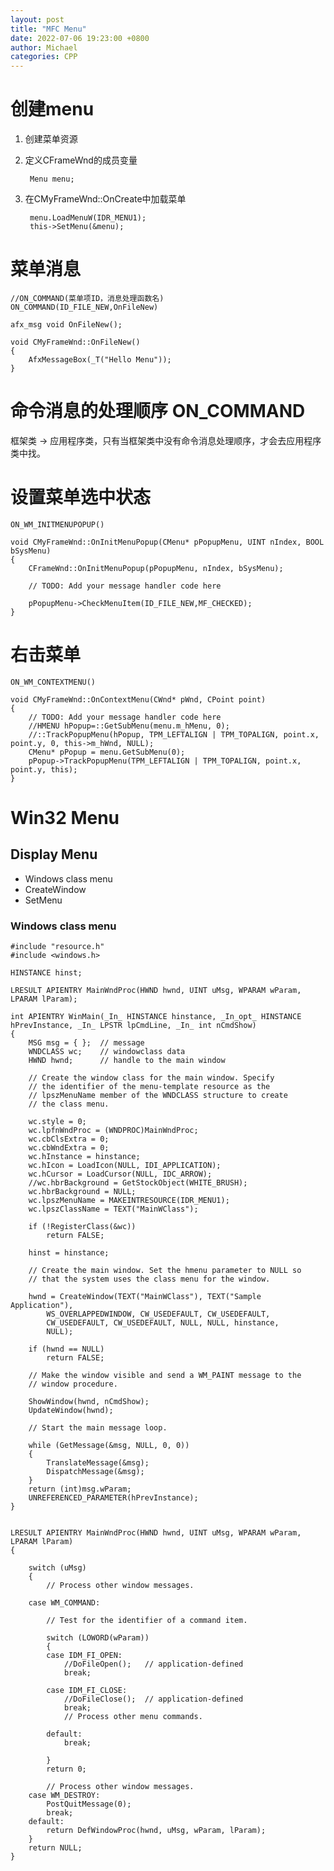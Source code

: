 ```yaml
---
layout: post
title: "MFC Menu"
date: 2022-07-06 19:23:00 +0800
author: Michael
categories: CPP
---
```


# 创建menu
1. 创建菜单资源
2. 定义CFrameWnd的成员变量

		Menu menu;
3. 在CMyFrameWnd::OnCreate中加载菜单

		menu.LoadMenuW(IDR_MENU1);
		this->SetMenu(&menu);

# 菜单消息
	//ON_COMMAND(菜单项ID，消息处理函数名)
	ON_COMMAND(ID_FILE_NEW,OnFileNew)

	afx_msg void OnFileNew();

	void CMyFrameWnd::OnFileNew()
	{
		AfxMessageBox(_T("Hello Menu"));
	}

# 命令消息的处理顺序 ON_COMMAND
框架类 -> 应用程序类，只有当框架类中没有命令消息处理顺序，才会去应用程序类中找。

# 设置菜单选中状态
	ON_WM_INITMENUPOPUP()

	void CMyFrameWnd::OnInitMenuPopup(CMenu* pPopupMenu, UINT nIndex, BOOL bSysMenu)
	{
		CFrameWnd::OnInitMenuPopup(pPopupMenu, nIndex, bSysMenu);
	
		// TODO: Add your message handler code here
	
		pPopupMenu->CheckMenuItem(ID_FILE_NEW,MF_CHECKED);
	}

# 右击菜单

	ON_WM_CONTEXTMENU()

	void CMyFrameWnd::OnContextMenu(CWnd* pWnd, CPoint point)
	{
		// TODO: Add your message handler code here
		//HMENU hPopup=::GetSubMenu(menu.m_hMenu, 0);
		//::TrackPopupMenu(hPopup, TPM_LEFTALIGN | TPM_TOPALIGN, point.x, point.y, 0, this->m_hWnd, NULL);
		CMenu* pPopup = menu.GetSubMenu(0);
		pPopup->TrackPopupMenu(TPM_LEFTALIGN | TPM_TOPALIGN, point.x, point.y, this);
	}

# Win32 Menu
## Display Menu
- Windows class menu
- CreateWindow
- SetMenu

### Windows class menu

	#include "resource.h"
	#include <windows.h>

	HINSTANCE hinst;

	LRESULT APIENTRY MainWndProc(HWND hwnd, UINT uMsg, WPARAM wParam, LPARAM lParam);

	int APIENTRY WinMain(_In_ HINSTANCE hinstance, _In_opt_ HINSTANCE hPrevInstance, _In_ LPSTR lpCmdLine, _In_ int nCmdShow)
	{
		MSG msg = { };  // message 
		WNDCLASS wc;    // windowclass data 
		HWND hwnd;      // handle to the main window 

		// Create the window class for the main window. Specify 
		// the identifier of the menu-template resource as the 
		// lpszMenuName member of the WNDCLASS structure to create 
		// the class menu. 

		wc.style = 0;
		wc.lpfnWndProc = (WNDPROC)MainWndProc;
		wc.cbClsExtra = 0;
		wc.cbWndExtra = 0;
		wc.hInstance = hinstance;
		wc.hIcon = LoadIcon(NULL, IDI_APPLICATION);
		wc.hCursor = LoadCursor(NULL, IDC_ARROW);
		//wc.hbrBackground = GetStockObject(WHITE_BRUSH);
		wc.hbrBackground = NULL;
		wc.lpszMenuName = MAKEINTRESOURCE(IDR_MENU1);
		wc.lpszClassName = TEXT("MainWClass");

		if (!RegisterClass(&wc))
			return FALSE;

		hinst = hinstance;

		// Create the main window. Set the hmenu parameter to NULL so 
		// that the system uses the class menu for the window. 

		hwnd = CreateWindow(TEXT("MainWClass"), TEXT("Sample Application"),
			WS_OVERLAPPEDWINDOW, CW_USEDEFAULT, CW_USEDEFAULT,
			CW_USEDEFAULT, CW_USEDEFAULT, NULL, NULL, hinstance,
			NULL);

		if (hwnd == NULL)
			return FALSE;

		// Make the window visible and send a WM_PAINT message to the 
		// window procedure. 

		ShowWindow(hwnd, nCmdShow);
		UpdateWindow(hwnd);

		// Start the main message loop. 

		while (GetMessage(&msg, NULL, 0, 0))
		{
			TranslateMessage(&msg);
			DispatchMessage(&msg);
		}
		return (int)msg.wParam;
		UNREFERENCED_PARAMETER(hPrevInstance);
	}


	LRESULT APIENTRY MainWndProc(HWND hwnd, UINT uMsg, WPARAM wParam, LPARAM lParam)
	{

		switch (uMsg)
		{
			// Process other window messages. 

		case WM_COMMAND:

			// Test for the identifier of a command item. 

			switch (LOWORD(wParam))
			{
			case IDM_FI_OPEN:
				//DoFileOpen();   // application-defined 
				break;

			case IDM_FI_CLOSE:
				//DoFileClose();  // application-defined 
				break;
				// Process other menu commands. 

			default:
				break;

			}
			return 0;

			// Process other window messages. 
		case WM_DESTROY:
			PostQuitMessage(0);
			break;
		default:
			return DefWindowProc(hwnd, uMsg, wParam, lParam);
		}
		return NULL;
	}